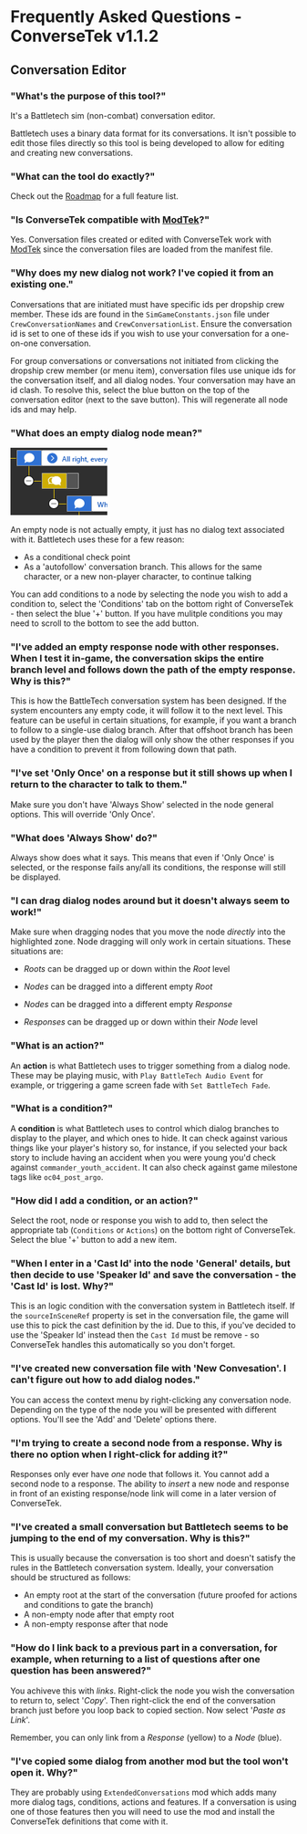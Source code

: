 # Frequently Asked Questions - ConverseTek v1.1.2

## Conversation Editor

### "What's the purpose of this tool?"

It's a Battletech sim (non-combat) conversation editor.

Battletech uses a binary data format for its conversations. It isn't possible to edit those files directly so this tool is being developed to allow for editing and creating new conversations.

### "What can the tool do exactly?"

Check out the [Roadmap](https://github.com/CWolfs/ConverseTek/#roadmap) for a full feature list.

### "Is ConverseTek compatible with [ModTek](https://github.com/Mpstark/ModTek)?"

Yes. Conversation files created or edited with ConverseTek work with [ModTek](https://github.com/Mpstark/ModTek) since the conversation files are loaded from the manifest file.

### "Why does my new dialog not work? I've copied it from an existing one."

Conversations that are initiated must have specific ids per dropship crew member. These ids are found in the `SimGameConstants.json` file under `CrewConversationNames` and `CrewConversationList`. Ensure the conversation id is set to one of these ids if you wish to use your conversation for a one-on-one conversation.

For group conversations or conversations not initiated from clicking the dropship crew member (or menu item), conversation files use unique ids for the conversation itself, and all dialog nodes. Your conversation may have an id clash. To resolve this, select the blue button on the top of the conversation editor (next to the save button). This will regenerate all node ids and may help.

### "What does an empty dialog node mean?"

![Conversation Empty Node](./images/faq/conversation-empty-node.png)

An empty node is not actually empty, it just has no dialog text associated with it. Battletech uses these for a few reason:

* As a conditional check point
* As a 'autofollow' conversation branch. This allows for the same character, or a new non-player character, to continue talking

You can add conditions to a node by selecting the node you wish to add a condition to, select the 'Conditions' tab on the bottom right of ConverseTek - then select the blue '+' button. If you have mulitple conditions you may need to scroll to the bottom to see the add button.

### "I've added an empty response node with other responses. When I test it in-game, the conversation skips the entire branch level and follows down the path of the empty response. Why is this?"

This is how the BattleTech conversation system has been designed. If the system encounters any empty code, it will follow it to the next level. This feature can be useful in certain situations, for example, if you want a branch to follow to a single-use dialog branch. After that offshoot branch has been used by the player then the dialog will only show the other responses if you have a condition to prevent it from following down that path.

### "I've set 'Only Once' on a response but it still shows up when I return to the character to talk to them."

Make sure you don't have 'Always Show' selected in the node general options. This will override 'Only Once'.

### "What does 'Always Show' do?"

Always show does what it says. This means that even if 'Only Once' is selected, or the response fails any/all its conditions, the response will still be displayed.

### "I can drag dialog nodes around but it doesn't always seem to work!"

Make sure when dragging nodes that you move the node _directly_ into the highlighted zone. Node dragging will only work in certain situations. These situations are:

* _Roots_ can be dragged up or down within the _Root_ level

* _Nodes_ can be dragged into a different empty _Root_
* _Nodes_ can be dragged into a different empty _Response_

* _Responses_ can be dragged up or down within their _Node_ level

### "What is an action?"

An **action** is what Battletech uses to trigger something from a dialog node. These may be playing music, with `Play BattleTech Audio Event` for example, or triggering a game screen fade with `Set BattleTech Fade`.

### "What is a condition?"

A **condition** is what Battletech uses to control which dialog branches to display to the player, and which ones to hide. It can check against various things like
your player's history so, for instance, if you selected your back story to include having an accident when you were young you'd check against `commander_youth_accident`. It can also check against game milestone tags like `oc04_post_argo`.

### "How did I add a condition, or an action?"

Select the root, node or response you wish to add to, then select the appropriate tab (`Conditions` or `Actions`) on the bottom right of ConverseTek. Select the blue '+' button to add a new item. 

### "When I enter in a 'Cast Id' into the node 'General' details, but then decide to use 'Speaker Id' and save the conversation - the 'Cast Id' is lost. Why?"

This is an logic condition with the conversation system in Battletech itself. If the `sourceInSceneRef` property is set in the conversation file, the game will use this to pick the cast definition by the id. Due to this, if you've decided to use the 'Speaker Id' instead then the `Cast Id` must be remove - so ConverseTek handles this automatically so you don't forget.

### "I've created new conversation file with 'New Convesation'. I can't figure out how to add dialog nodes."

You can access the context menu by right-clicking any conversation node. Depending on the type of the node you will be presented with different options. You'll see the 'Add' and 'Delete' options there.

### "I'm trying to create a second node from a response. Why is there no option when I right-click for adding it?"

Responses only ever have _one_ node that follows it. You cannot add a second node to a response. The ability to _insert_ a new node and response in front of an existing response/node link will come in a later version of ConverseTek.

### "I've created a small conversation but Battletech seems to be jumping to the end of my conversation. Why is this?"

This is usually because the conversation is too short and doesn't satisfy the rules in the Battletech conversation system. Ideally, your conversation should be structured as follows:

* An empty root at the start of the conversation (future proofed for actions and conditions to gate the branch)
* A non-empty node after that empty root
* A non-empty response after that node

### "How do I link back to a previous part in a conversation, for example, when returning to a list of questions after one question has been answered?"

You achiveve this with _links_. Right-click the node you wish the conversation to return to, select '_Copy_'. Then right-click the end of the conversation branch just before you loop back to copied section. Now select '_Paste as Link_'.

Remember, you can only link from a _Response_ (yellow) to a _Node_ (blue).

### "I've copied some dialog from another mod but the tool won't open it. Why?"

They are probably using `ExtendedConversations` mod which adds many more dialog tags, conditions, actions and features. If a conversation is using one of those features then you will need to use the mod and install the ConverseTek definitions that come with it.